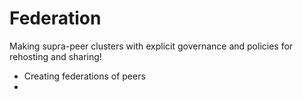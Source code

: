 # Federation

Making supra-peer clusters with explicit governance and policies for rehosting and sharing!

- Creating federations of peers
- 